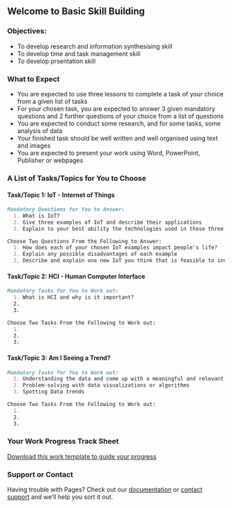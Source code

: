 ## Welcome to Basic Skill Building

### Objectives:
- To develop research and information synthesising skill
- To develop time and task management skill
- To develop prsentation skill

### What to Expect

- You are expected to use three lessons to complete a task of your choice from a given list of tasks
- For your chosen task, you are expected to answer 3 given mandatory questions and 2 further questions of your choice from a list of questions
- You are expected to conduct some research, and for some tasks, some analysis of data
- Your finished task should be well written and well organised using text and images 
- You are expected to present your work using Word, PowerPoint, Publisher or webpages

### A List of Tasks/Topics for You to Choose
#### Task/Topic 1: IoT - Internet of Things
```markdown
Mandatory Questions for You to Answer:
  1. What is IoT?
  2. Give three examples of IoT and describe their applications
  3. Explain to your best ability the technologies used in those three examples of IoT

Choose Two Questions From the Following to Answer:
  1. How does each of your chosen IoT examples impact people's life?
  2. Explain any possible disadvantages of each example
  3. Describe and explain one new IoT you think that is feasible to invent and will positively increase people's quality of life
```
#### Task/Topic 2: HCI - Human Computer Interface

```markdown
Mandatory Tasks for You to Work out:
  1. What is HCI and why is it important?
  2.
  3.

Choose Two Tasks From the Following to Work out:
  1. 
  2.
  3.
``` 
#### Task/Topic 3: Am I Seeing a Trend?

```markdown
Mandatory Tasks for You to Work out:
  1. Understanding the data and come up with a meaningful and relevant hypothesis
  2. Problem-solving with data visualizations or algorithms
  3. Spotting Data trends

Choose Two Tasks From the Following to Work out:
  1. 
  2.
  3.
```
### Your Work Progress Track Sheet
[Download this work template to guide your progress](https://digixc.github.io/Y9-SkillBuilding/doc/AI-Group-Project.docx)

### Support or Contact

Having trouble with Pages? Check out our [documentation](https://docs.github.com/categories/github-pages-basics/) or [contact support](https://github.com/contact) and we’ll help you sort it out.
